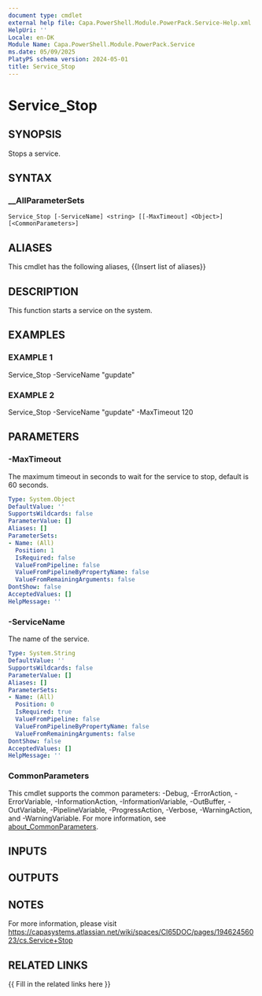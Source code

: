 ```yaml
---
document type: cmdlet
external help file: Capa.PowerShell.Module.PowerPack.Service-Help.xml
HelpUri: ''
Locale: en-DK
Module Name: Capa.PowerShell.Module.PowerPack.Service
ms.date: 05/09/2025
PlatyPS schema version: 2024-05-01
title: Service_Stop
---
```


# Service_Stop

## SYNOPSIS

Stops a service.

## SYNTAX

### __AllParameterSets

```
Service_Stop [-ServiceName] <string> [[-MaxTimeout] <Object>] [<CommonParameters>]
```

## ALIASES

This cmdlet has the following aliases,
  {{Insert list of aliases}}

## DESCRIPTION

This function starts a service on the system.

## EXAMPLES

### EXAMPLE 1

Service_Stop -ServiceName "gupdate"

### EXAMPLE 2

Service_Stop -ServiceName "gupdate" -MaxTimeout 120

## PARAMETERS

### -MaxTimeout

The maximum timeout in seconds to wait for the service to stop, default is 60 seconds.

```yaml
Type: System.Object
DefaultValue: ''
SupportsWildcards: false
ParameterValue: []
Aliases: []
ParameterSets:
- Name: (All)
  Position: 1
  IsRequired: false
  ValueFromPipeline: false
  ValueFromPipelineByPropertyName: false
  ValueFromRemainingArguments: false
DontShow: false
AcceptedValues: []
HelpMessage: ''
```

### -ServiceName

The name of the service.

```yaml
Type: System.String
DefaultValue: ''
SupportsWildcards: false
ParameterValue: []
Aliases: []
ParameterSets:
- Name: (All)
  Position: 0
  IsRequired: true
  ValueFromPipeline: false
  ValueFromPipelineByPropertyName: false
  ValueFromRemainingArguments: false
DontShow: false
AcceptedValues: []
HelpMessage: ''
```

### CommonParameters

This cmdlet supports the common parameters: -Debug, -ErrorAction, -ErrorVariable,
-InformationAction, -InformationVariable, -OutBuffer, -OutVariable, -PipelineVariable,
-ProgressAction, -Verbose, -WarningAction, and -WarningVariable. For more information, see
[about_CommonParameters](https://go.microsoft.com/fwlink/?LinkID=113216).

## INPUTS

## OUTPUTS

## NOTES

For more information, please visit https://capasystems.atlassian.net/wiki/spaces/CI65DOC/pages/19462456023/cs.Service+Stop


## RELATED LINKS

{{ Fill in the related links here }}

